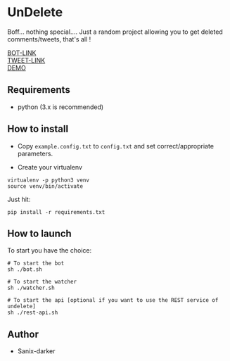 # UnDelete

Boff... nothing special.... Just a random project allowing you to get deleted comments/tweets, that's all !

[BOT-LINK](https://t.me/un_tweet_bot) \
[TWEET-LINK](https://twitter.com/sanixdarker/status/1310290806381703168) \
[DEMO](https://youtu.be/FL7QXSJXA7M)

## Requirements

- python (3.x is recommended)

## How to install

- Copy `example.config.txt` to `config.txt` and set correct/appropriate parameters.

- Create your virtualenv
```shell
virtualenv -p python3 venv
source venv/bin/activate
```

Just hit:
```shell
pip install -r requirements.txt
```

## How to launch

To start you have the choice: 
```shell
# To start the bot
sh ./bot.sh

# To start the watcher
sh ./watcher.sh

# To start the api [optional if you want to use the REST service of undelete]
sh ./rest-api.sh
```

## Author

- Sanix-darker
